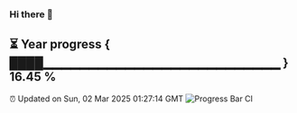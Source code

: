 ### Hi there 👋
⏳ Year progress { ████▁▁▁▁▁▁▁▁▁▁▁▁▁▁▁▁▁▁▁▁▁▁▁▁▁▁ } 16.45 %
---
⏰ Updated on Sun, 02 Mar 2025 01:27:14 GMT
![Progress Bar CI](https://github.com/liununu/liununu/workflows/Progress%20Bar%20CI/badge.svg)
